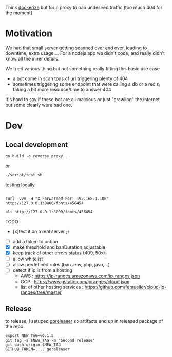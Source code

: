 

Think [dockerize](https://github.com/jwilder/dockerize) but for a proxy to ban undesired traffic (too much 404 for the moment)


# Motivation

We had that small server getting scanned over and over, leading to downtime, extra usage,... 
For a nodejs app we didn't code, and really didn't know all the inner details.

We tried various thing but not something really fitting this basic use case 
 - a bot come in scan tons of url triggering plenty of 404 
 - sometimes triggering some endpoint that were calling a db or a redis, taking a bit more resource/time to answer 404

It's hard to say if these bot are all malcious or just "crawling" the internet but some clearly were bad one.


# Dev

## Local development

```
go build -o reverse_proxy .
```

or 

```
./script/test.sh
```

testing locally


```

curl -vvv -H "X-Forwarded-For: 192.168.1.100" http://127.0.0.1:8000/fonts/456454 

ali http://127.0.0.1:8000/fonts/456454
```


TODO
  - [x]test it on a real server ;)
  - [ ] add a token to unban
  - [x] make threshold and banDuration adjustable
  - [x] keep track of other errors status (409, 50x)- 
  - [ ] allow whitelist
  - [ ] allow predefined rules (ban .env, php, java,...)
  - [ ] detect if ip is from a hosting
    - AWS : https://ip-ranges.amazonaws.com/ip-ranges.json
    - GCP : https://www.gstatic.com/ipranges/cloud.json
    - list of other hosting services : https://github.com/femueller/cloud-ip-ranges/tree/master


## Release

to release, I setuped [goreleaser](https://goreleaser.com/quick-start/) so artifacts end up in released package of the repo

```
export NEW_TAG=v0.1.5
git tag -a $NEW_TAG -m "Second release"
git push origin $NEW_TAG
GITHUB_TOKEN=.... goreleaser
```